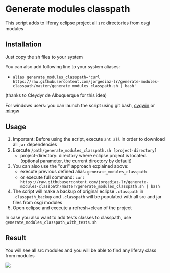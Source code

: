 # Generate modules classpath

This script adds to liferay eclipse project all `src` directories from osgi modules 

## Installation
Just copy the sh files to your system

You can also add following line to your system aliases:

   * `alias generate_modules_classpath='curl https://raw.githubusercontent.com/jorgediaz-lr/generate-modules-classpath/master/generate_modules_classpath.sh | bash'`

(thanks to Cleydyr de Albuquerque for this idea)

For windows users: you can launch the script using git bash, [cygwin](https://www.cygwin.com/) or [mingw](http://www.mingw.org/)

## Usage
1. Important: Before using the script, execute `ant all` in order to download all `jar` dependencies
2. Execute `/path/generate_modules_classpath.sh [project-directory]`
   * project-directory: directory where eclipse project is located. (optional parameter, the current directory by default)
3. You can also use the "curl" approach explained above:
   * execute previous defined alias: `generate_modules_classpath`
   * or execute full command: `curl https://raw.githubusercontent.com/jorgediaz-lr/generate-modules-classpath/master/generate_modules_classpath.sh | bash`
4. The script will make a backup of original eclipse `.classpath` in `.classpath_backup` and `.classpath` will be populated with all src and jar files from osgi modules
5. Open eclipse and execute a refresh+clean of the project

In case you also want to add tests classes to classpath, use `generate_modules_classpath_with_tests.sh`
 
## Result
You will see all src modules and you will be able to find any liferay class from modules

![](screenshot_eclipse.png)
